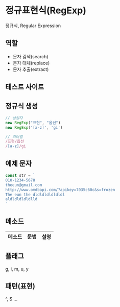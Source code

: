 # 정규표현식(RegExp)

정규식, Regular Expression

## 역할

- 문자 검색(search)
- 문자 대체(replace)
- 문자 추출(extract)

## 테스트 사이트

## 정규식 생성

```js
// 생성자
new RegExp("표현", "옵션")
new RegExp('[a-z]', 'gi')

// 리터럴
/표현/옵션
/[a-z]/gi
```

## 예제 문자
```js
const str = `
010-1234-5678
theeun@gmail.com
http://www.omdbapi.com/?apikey=7035c60c&s=frozen
The eun the dldldldldldldl
aldldldldldlld
`
```

## 메소드

메소드 | 문법 | 설명
--|--|--

## 플래그
g, i, m, u, y

## 패턴(표현)
^, $ ...
